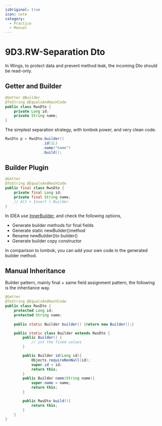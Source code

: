 ```yaml
---
isOriginal: true
icon: note
category:
  - Practice
  - Manual
---
```


# 9D3.RW-Separation Dto

In Wings, to protect data and prevent method leak, the incoming Dto should be read-only.

## Getter and Builder

```java
@Getter @Builder
@ToString @EqualsAndHashCode
public class RwsDto {
    private Long id;
    private String name;
}
```

The simplest separation strategy, with lombok power, and very clean code.

```java
RwsDto p = RwsDto.builder()
                 .id(1L)
                 .name("name")
                 .build();
```

## Builder Plugin

```java
@Getter
@ToString @EqualsAndHashCode
public final class RwsDto {
    private final Long id;
    private final String name;
    // Alt + Insert > Builder
}
```

In IDEA use [InnerBuilder](https://plugins.jetbrains.com/plugin/7354-innerbuilder), and check the following options,

* Generate builder methods for final fields
* Generate static newBuilder()method
* Rename newBuilder()to builder()
* Generate builder copy constructor

In comparison to lombok, you can add your own code in the generated builder method.

## Manual Inheritance

Builder pattern, mainly final + same field assignment pattern, the following is the inheritance way.

```java
@Getter
@ToString @EqualsAndHashCode
public class RwsDto {
    protected Long id;
    protected String name;
    
    public static Builder builder() {return new Builder();}

    public static class Builder extends RwsDto {
        public Builder() {
            // int the fixed values
        }

        public Builder id(Long id){
            Objects.requireNonNull(id);
            super.id = id;
            return this;
        }
        public Builder name(String name){
            super.name = name;
            return this;
        }

        public RwsDto build(){
            return this;
        }
    }
}
```
